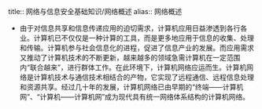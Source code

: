 title:: 网络与信息安全基础知识/网络概述
alias:: 网络概述

- 由于对信息共享和信息传递应用的迫切需求，计算机应用日益渗透到各行各业。计算机已不仅仅是一种计算的工具，而是更多地应用于信息的收集、处理和传输。计算机参与社会信息化的进程，促进了信息产业的发展。而应用需求又推动了计算机技术的不断更新，越来越多的领域急需计算机在一定范围内“联合越来”，进行群体工作。在此环境下，计算机网络应运而生。计算机网络是计算机技术与通信技术相结合的产物，它实现了远程通信、远程信息处理和资源共享。经过几十年的发展，计算机网络已由早期的“终端——计算机网”、“计算机——计算机网”成为现代具有统一网络体系结构的计算机网络。